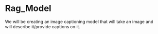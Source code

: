 # Rag_Model
We will be creating an image captioning model that will take an image and will describe it/provide captions on it.
